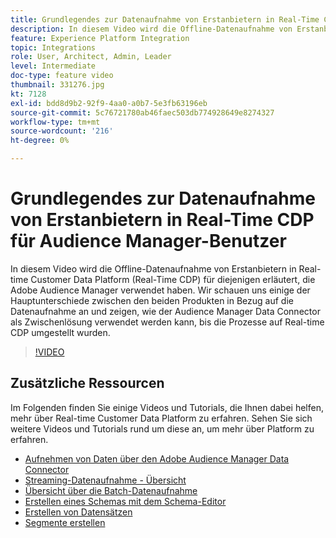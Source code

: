 ```yaml
---
title: Grundlegendes zur Datenaufnahme von Erstanbietern in Real-Time CDP für Audience Manager-Benutzer
description: In diesem Video wird die Offline-Datenaufnahme von Erstanbietern in Real-time Customer Data Platform (Real-Time CDP) für diejenigen erläutert, die Adobe Audience Manager verwendet haben. Wir schauen uns einige der Hauptunterschiede zwischen den beiden Produkten in Bezug auf die Datenaufnahme an und zeigen, wie der Audience Manager Data Connector als Zwischenlösung verwendet werden kann, bis die Prozesse auf Real-time CDP umgestellt wurden.
feature: Experience Platform Integration
topic: Integrations
role: User, Architect, Admin, Leader
level: Intermediate
doc-type: feature video
thumbnail: 331276.jpg
kt: 7128
exl-id: bdd8d9b2-92f9-4aa0-a0b7-5e3fb63196eb
source-git-commit: 5c76721780ab46faec503db774928649e8274327
workflow-type: tm+mt
source-wordcount: '216'
ht-degree: 0%

---
```


# Grundlegendes zur Datenaufnahme von Erstanbietern in Real-Time CDP für Audience Manager-Benutzer

In diesem Video wird die Offline-Datenaufnahme von Erstanbietern in Real-time Customer Data Platform (Real-Time CDP) für diejenigen erläutert, die Adobe Audience Manager verwendet haben. Wir schauen uns einige der Hauptunterschiede zwischen den beiden Produkten in Bezug auf die Datenaufnahme an und zeigen, wie der Audience Manager Data Connector als Zwischenlösung verwendet werden kann, bis die Prozesse auf Real-time CDP umgestellt wurden.


>[!VIDEO](https://video.tv.adobe.com/v/331276/?quality=12&learn=on)

## Zusätzliche Ressourcen

Im Folgenden finden Sie einige Videos und Tutorials, die Ihnen dabei helfen, mehr über Real-time Customer Data Platform zu erfahren. Sehen Sie sich weitere Videos und Tutorials rund um diese an, um mehr über Platform zu erfahren.

* [Aufnehmen von Daten über den Adobe Audience Manager Data Connector](https://experienceleague.adobe.com/docs/platform-learn/tutorials/sources/ingest-data-from-aam.html?lang=de#sources)
* [Streaming-Datenaufnahme - Übersicht](https://experienceleague.adobe.com/docs/platform-learn/tutorials/data-ingestion/understanding-streaming-ingestion.html?lang=de#data-ingestion)
* [Übersicht über die Batch-Datenaufnahme](https://experienceleague.adobe.com/docs/platform-learn/tutorials/data-ingestion/batch-ingestion-overview.html?lang=de#data-ingestion)
* [Erstellen eines Schemas mit dem Schema-Editor](https://experienceleague.adobe.com/docs/experience-platform/xdm/tutorials/create-schema-ui.html?lang=de#getting-started)
* [Erstellen von Datensätzen](https://experienceleague.adobe.com/docs/platform-learn/getting-started-for-data-architects-and-data-engineers/create-datasets.html?lang=de#permissions-required)
* [Segmente erstellen](https://experienceleague.adobe.com/docs/platform-learn/tutorials/segments/create-segments.html?lang=de#segments)
